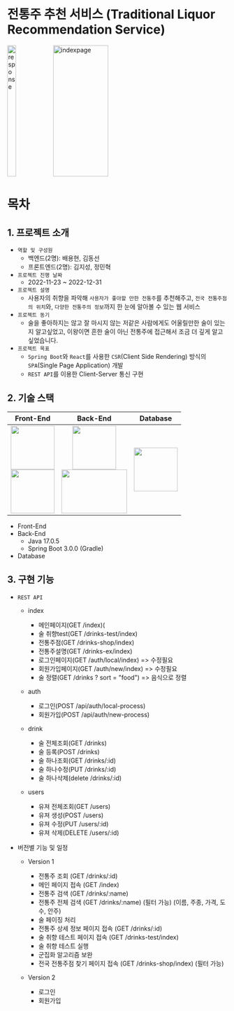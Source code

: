 # 전통주 추천 서비스 (Traditional Liquor Recommendation Service)

<img width="20%" height="300" alt="response" src="https://user-images.githubusercontent.com/85999976/199455170-222ecf91-e0b8-4790-b1ae-8acd5a3a9efb.png">
<img width="50%" height="300" alt="indexpage" src="https://user-images.githubusercontent.com/85999976/199455801-f73f29be-446e-45ee-a28f-bf2d75bd40c0.png">

# 목차

## 1. 프로젝트 소개

- `역할 및 구성원`
  - 백엔드(2명): 배용현, 김동선
  - 프론트엔드(2명): 김지성, 정민혁
- `프로젝트 진행 날짜`
  - 2022-11-23 ~ 2022-12-31
- `프로젝트 설명`
  - 사용자의 취향을 파악해 `사용자가 좋아할 만한 전통주`를 추천해주고, `전국 전통주점의 위치`와, `다양한 전통주의 정보`까지 한 눈에 알아볼 수 있는 웹 서비스
- `프로젝트 동기`
  - 술을 좋아하지는 않고 잘 마시지 않는 저같은 사람에게도 어울릴만한 술이 있는지 알고싶었고, 이왕이면 흔한 술이 아닌 전통주에 접근해서 조금 더 깊게 알고 싶었습니다.
- `프로젝트 목표`
  - `Spring Boot`와 `React`를 사용한 `CSR`(Client Side Rendering) 방식의 `SPA`(Single Page Application) 개발
  - `REST API`를 이용한 Client-Server 통신 구현
 
## 2. 기술 스택

|                                                                                                                                         Front-End                                                                                                                                         |                                                                                                                                         Back-End                                                                                                                                          | Database                                                                                                                                   |
|:-----------------------------------------------------------------------------------------------------------------------------------------------------------------------------------------------------------------------------------------------------------------------------------------:|:-----------------------------------------------------------------------------------------------------------------------------------------------------------------------------------------------------------------------------------------------------------------------------------------:|--------------------------------------------------------------------------------------------------------------------------------------------|
| <img src="https://user-images.githubusercontent.com/50614241/204125934-bcded2fc-2648-4d4e-893a-2f8c7f183d30.png" width="100" height="100"><br/><img src="https://user-images.githubusercontent.com/50614241/204125935-13e92ca0-8ea7-41e6-8f4d-59b3b50c7d26.png" width="100" height="100"> | <img src="https://user-images.githubusercontent.com/50614241/204125930-40758745-51a1-4bf8-b526-b44b6e051336.png" width="100" height="100"><br/><img src="https://user-images.githubusercontent.com/50614241/204125932-291343f7-56a9-4e56-af2b-fb2b71299c3c.png" width="150" height="100"> | <img src="https://user-images.githubusercontent.com/50614241/204125933-7474a4a7-15af-4c42-8263-a48f92664871.png" width="100" height="100"> |

- Front-End
- Back-End
  - Java 17.0.5
  - Spring Boot 3.0.0 (Gradle)
- Database

## 3. 구현 기능

- `REST API`
  - index
    - 메인페이지(GET /index)(
    - 술 취향test(GET /drinks-test/index)
    - 전통주점(GET /drinks-shop/index)
    - 전통주설명(GET /drinks-ex/index)
    - 로그인페이지(GET /auth/local/index) => 수정필요
    - 회원가입페이지(GET /auth/new/index) => 수정필요
    - 술 정렬(GET /drinks ? sort = "food") => 음식으로 정렬

  - auth
    - 로그인(POST /api/auth/local-process)
    - 회원가입(POST /api/auth/new-process)
    
  - drink
    - 술 전체조회(GET /drinks)
    - 술 등록(POST /drinks)
    - 술 하나조회(GET /drinks/:id)
    - 술 하나수정(PUT /drinks/:id)
    - 술 하나삭제(delete /drinks/:id)
    
  - users
    - 유져 전체조회(GET /users)
    - 유져 생성(POST /users)
    - 유져 수정(PUT /users/:id)
    - 유져 삭제(DELETE /users/:id)

- 버전별 기능 및 일정
  - Version 1
    - 전통주 조회 (GET /drinks/:id)
    - 메인 페이지 접속 (GET /index)
    - 전통주 검색 (GET /drinks/:name)
    - 전통주 전체 검색 (GET /drinks/:name) (필터 가능) (이름, 주종, 가격, 도수, 안주)
    - 술 페이징 처리
    - 전통주 상세 정보 페이지 접속 (GET /drinks/:id)
    - 술 취향 테스트 페이지 접속 (GET /drinks-test/index)
    - 술 취향 테스트 실행
    - 군집화 알고리즘 보완
    - 전국 전통주점 찾기 페이지 접속 (GET /drinks-shop/index) (필터 가능)
  
  - Version 2
    - 로그인
    - 회원가입